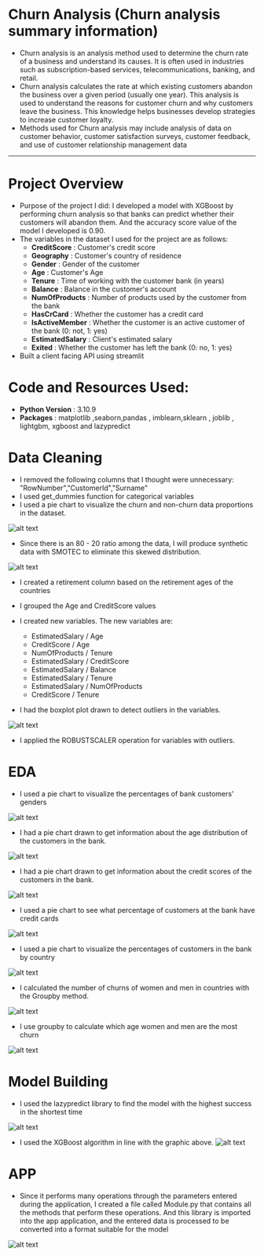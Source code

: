 # Churn Analysis (Churn analysis summary information)
* Churn analysis is an analysis method used to determine the churn rate of a business and understand its causes. It is often used in industries such as subscription-based services, telecommunications, banking, and retail.
* Churn analysis calculates the rate at which existing customers abandon the business over a given period (usually one year). This analysis is used to understand the reasons for customer churn and why customers leave the business. This knowledge helps businesses develop strategies to increase customer loyalty.
* Methods used for Churn analysis may include analysis of data on customer behavior, customer satisfaction surveys, customer feedback, and use of customer relationship management data



***********************************************************

# Project Overview
* Purpose of the project I did: I developed a model with XGBoost by performing churn analysis so that banks can predict whether their customers will abandon them. And the accuracy score value of the model I developed is 0.90.
* The variables in the dataset I used for the project are as follows:
  	* **CreditScore** : Customer's credit score
	* **Geography** : Customer's country of residence
	* **Gender** : Gender of the customer 
	* **Age** : Customer's Age
	* **Tenure** : Time of working with the customer bank (in years)
	* **Balance** : Balance in the customer's account
	* **NumOfProducts** : Number of products used by the customer from the bank
	* **HasCrCard** : Whether the customer has a credit card
	* **IsActiveMember** : Whether the customer is an active customer of the bank (0: not, 1: yes)
	* **EstimatedSalary** : Client's estimated salary
	* **Exited** : Whether the customer has left the bank (0: no, 1: yes)
* Built a client facing API using streamlit

# Code and Resources Used:
* **Python Version** : 3.10.9
* **Packages** : matplotlib ,seaborn,pandas , imblearn,sklearn , joblib , lightgbm, xgboost and lazypredict

# Data Cleaning
* I removed the following columns that I thought were unnecessary: "RowNumber","CustomerId","Surname"
* I used get_dummies function for categorical variables
* I used a pie chart to visualize the churn and non-churn data proportions in the dataset.

![alt text](https://github.com/gamzeaslan/Customer_Churn_Analysis_App/blob/main/pie_before.png "Pie Before")

* Since there is an 80 - 20 ratio among the data, I will produce synthetic data with SMOTEC to eliminate this skewed distribution.

![alt text](https://github.com/gamzeaslan/Customer_Churn_Analysis_App/blob/main/pie_after.png "Pie After")
* I created a retirement column based on the retirement ages of the countries
* I grouped the Age and CreditScore values
* I created new variables. The new variables are:
  * EstimatedSalary / Age
  * CreditScore / Age
  * NumOfProducts / Tenure
  * EstimatedSalary / CreditScore
  * EstimatedSalary / Balance
  * EstimatedSalary / Tenure
  * EstimatedSalary / NumOfProducts
  * CreditScore / Tenure


* I had the boxplot plot drawn to detect outliers in the variables.

![alt text](https://github.com/gamzeaslan/Customer_Churn_Analysis_App/blob/main/boxplot.png "Boxplot")

* I applied the ROBUSTSCALER operation for variables with outliers.


# EDA 
* I used a pie chart to visualize the percentages of bank customers' genders

![alt text](https://github.com/gamzeaslan/Customer_Churn_Analysis_App/blob/main/gender_pie.png "Gender Pie")

* I had a pie chart drawn to get information about the age distribution of the customers in the bank.

![alt text](https://github.com/gamzeaslan/Customer_Churn_Analysis_App/blob/main/age_pie.png "Age Pie")

* I had a pie chart drawn to get information about the credit scores of the customers in the bank.

![alt text](https://github.com/gamzeaslan/Customer_Churn_Analysis_App/blob/main/creditscore_pie.png "Credit Score Pie")

* I used a pie chart to see what percentage of customers at the bank have credit cards

![alt text](https://github.com/gamzeaslan/Customer_Churn_Analysis_App/blob/main/hascrcard_pie.png "Has Cr Card Pie")


* I used a pie chart to visualize the percentages of customers in the bank by country

![alt text](https://github.com/gamzeaslan/Customer_Churn_Analysis_App/blob/main/geo_pie.png "Geography Pie")


* I calculated the number of churns of women and men in countries with the Groupby method.

![alt text](https://github.com/gamzeaslan/Customer_Churn_Analysis_App/blob/main/groupby_1.png "GroupBy_1")

* I use groupby to calculate which age women and men are the most churn 

![alt text](https://github.com/gamzeaslan/Customer_Churn_Analysis_App/blob/main/groupby_2.png "GroupBy_2")

# Model Building 
* I used the lazypredict library to find the model with the highest success in the shortest time

![alt text](https://github.com/gamzeaslan/Customer_Churn_Analysis_App/blob/main/models.png "Models")

* I used the XGBoost algorithm in line with the graphic above.
![alt text](https://github.com/gamzeaslan/Customer_Churn_Analysis_App/blob/main/class_report.png "Classification Report")

# APP
* Since it performs many operations through the parameters entered during the application, I created a file called Module.py that contains all the methods that perform these operations. And this library is imported into the app application, and the entered data is processed to be converted into a format suitable for the model

![alt text](https://github.com/gamzeaslan/Customer_Churn_Analysis_App/blob/main/app.png "App")





